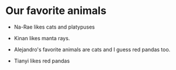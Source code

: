 # Our favorite animals

- Na-Rae likes cats and platypuses
- Kinan likes manta rays.

- Alejandro's favorite animals are cats and I guess red pandas too.

- Tianyi likes red pandas

